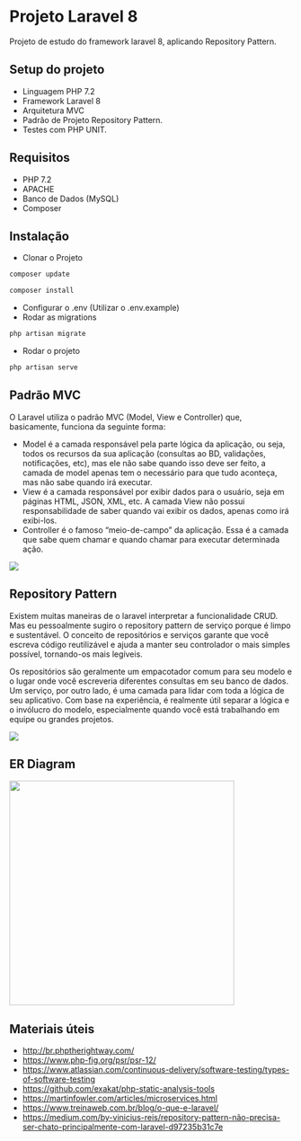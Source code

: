 # Projeto Laravel 8 

Projeto de estudo do framework laravel 8, aplicando Repository Pattern. 

## Setup do projeto

- Linguagem PHP 7.2
- Framework Laravel 8
- Arquitetura MVC
- Padrão de Projeto Repository Pattern.
- Testes com PHP UNIT.

## Requisitos
- PHP 7.2
- APACHE
- Banco de Dados (MySQL)
- Composer

## Instalação
- Clonar o Projeto
```bash
composer update
```
```bash
composer install
```
- Configurar o .env (Utilizar o .env.example)
- Rodar as migrations
```bash
php artisan migrate
```
- Rodar o projeto
```bash
php artisan serve
```
## Padrão MVC
O Laravel utiliza o padrão MVC (Model, View e Controller) que, basicamente, funciona da seguinte forma:

- Model é a camada responsável pela parte lógica da aplicação, ou seja, todos os recursos da sua aplicação (consultas ao BD, validações, notificações, etc), mas ele não sabe quando isso deve ser feito, a camada de model apenas tem o necessário para que tudo aconteça, mas não sabe quando irá executar.
- View é a camada responsável por exibir dados para o usuário, seja em páginas HTML, JSON, XML, etc. A camada View não possui responsabilidade de saber quando vai exibir os dados, apenas como irá exibi-los.
- Controller é o famoso “meio-de-campo” da aplicação. Essa é a camada que sabe quem chamar e quando chamar para executar determinada ação.

<img src="https://dkrn4sk0rn31v.cloudfront.net/2019/05/07115234/Laravel-3.png" >

## Repository Pattern
Existem muitas maneiras de o laravel interpretar a funcionalidade CRUD. Mas eu pessoalmente sugiro o repository pattern de serviço porque é limpo e sustentável. O conceito de repositórios e serviços garante que você escreva código reutilizável e ajuda a manter seu controlador o mais simples possível, tornando-os mais legíveis.

Os repositórios são geralmente um empacotador comum para seu modelo e o lugar onde você escreveria diferentes consultas em seu banco de dados. Um serviço, por outro lado, é uma camada para lidar com toda a lógica de seu aplicativo. Com base na experiência, é realmente útil separar a lógica e o invólucro do modelo, especialmente quando você está trabalhando em equipe ou grandes projetos.

<img src="https://i.ibb.co/s1J9Dpp/Diagrama-em-branco.png" >

## ER Diagram
<img src="https://i.ibb.co/Wx6J7P6/er.png" style="height: 400px !important;width: 400px !important;" >



## Materiais úteis
- http://br.phptherightway.com/
- https://www.php-fig.org/psr/psr-12/
- https://www.atlassian.com/continuous-delivery/software-testing/types-of-software-testing
- https://github.com/exakat/php-static-analysis-tools
- https://martinfowler.com/articles/microservices.html
- https://www.treinaweb.com.br/blog/o-que-e-laravel/
- https://medium.com/by-vinicius-reis/repository-pattern-não-precisa-ser-chato-principalmente-com-laravel-d97235b31c7e

